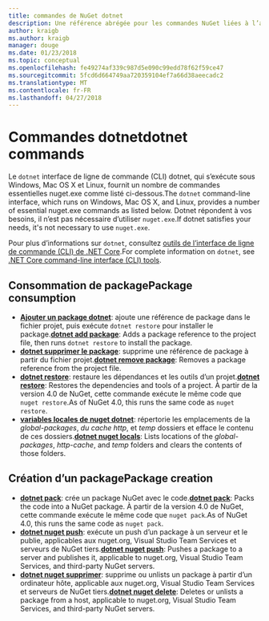```yaml
---
title: commandes de NuGet dotnet
description: Une référence abrégée pour les commandes NuGet liées à l’aide de l’interface de ligne de commande dotnet.
author: kraigb
ms.author: kraigb
manager: douge
ms.date: 01/23/2018
ms.topic: conceptual
ms.openlocfilehash: fe49274af339c987d5e090c99edd78f62f59ce47
ms.sourcegitcommit: 5fcd6d664749aa720359104ef7a66d38aeecadc2
ms.translationtype: MT
ms.contentlocale: fr-FR
ms.lasthandoff: 04/27/2018
---
```

# <a name="dotnet-commands"></a><span data-ttu-id="e531f-103">Commandes dotnet</span><span class="sxs-lookup"><span data-stu-id="e531f-103">dotnet commands</span></span>

<span data-ttu-id="e531f-104">Le `dotnet` interface de ligne de commande (CLI) dotnet, qui s’exécute sous Windows, Mac OS X et Linux, fournit un nombre de commandes essentielles nuget.exe comme listé ci-dessous.</span><span class="sxs-lookup"><span data-stu-id="e531f-104">The `dotnet` command-line interface, which runs on Windows, Mac OS X, and Linux, provides a number of essential nuget.exe commands as listed below.</span></span> <span data-ttu-id="e531f-105">Dotnet répondent à vos besoins, il n’est pas nécessaire d’utiliser `nuget.exe`.</span><span class="sxs-lookup"><span data-stu-id="e531f-105">If dotnet satisfies your needs, it's not necessary to use `nuget.exe`.</span></span>

<span data-ttu-id="e531f-106">Pour plus d’informations sur `dotnet`, consultez [outils de l’interface de ligne de commande (CLI) de .NET Core](/dotnet/core/tools/?tabs=netcore2x).</span><span class="sxs-lookup"><span data-stu-id="e531f-106">For complete information on `dotnet`, see [.NET Core command-line interface (CLI) tools](/dotnet/core/tools/?tabs=netcore2x).</span></span>

## <a name="package-consumption"></a><span data-ttu-id="e531f-107">Consommation de package</span><span class="sxs-lookup"><span data-stu-id="e531f-107">Package consumption</span></span>

- <span data-ttu-id="e531f-108">[**Ajouter un package dotnet**](/dotnet/core/tools/dotnet-add-package): ajoute une référence de package dans le fichier projet, puis exécute `dotnet restore` pour installer le package.</span><span class="sxs-lookup"><span data-stu-id="e531f-108">[**dotnet add package**](/dotnet/core/tools/dotnet-add-package): Adds a package reference to the project file, then runs `dotnet restore` to install the package.</span></span>
- <span data-ttu-id="e531f-109">[**dotnet supprimer le package**](/dotnet/core/tools/dotnet-remove-package): supprime une référence de package à partir du fichier projet.</span><span class="sxs-lookup"><span data-stu-id="e531f-109">[**dotnet remove package**](/dotnet/core/tools/dotnet-remove-package): Removes a package reference from the project file.</span></span>
- <span data-ttu-id="e531f-110">[**dotnet restore**](/dotnet/core/tools/dotnet-restore?tabs=netcore2x): restaure les dépendances et les outils d’un projet.</span><span class="sxs-lookup"><span data-stu-id="e531f-110">[**dotnet restore**](/dotnet/core/tools/dotnet-restore?tabs=netcore2x): Restores the dependencies and tools of a project.</span></span> <span data-ttu-id="e531f-111">À partir de la version 4.0 de NuGet, cette commande exécute le même code que `nuget restore`.</span><span class="sxs-lookup"><span data-stu-id="e531f-111">As of NuGet 4.0, this runs the same code as `nuget restore`.</span></span>
- <span data-ttu-id="e531f-112">[**variables locales de nuget dotnet**](/dotnet/core/tools/dotnet-nuget-locals): répertorie les emplacements de la *global-packages*, *du cache http*, et *temp* dossiers et efface le contenu de ces dossiers.</span><span class="sxs-lookup"><span data-stu-id="e531f-112">[**dotnet nuget locals**](/dotnet/core/tools/dotnet-nuget-locals): Lists locations of the *global-packages*, *http-cache*, and *temp* folders and clears the contents of those folders.</span></span>

## <a name="package-creation"></a><span data-ttu-id="e531f-113">Création d’un package</span><span class="sxs-lookup"><span data-stu-id="e531f-113">Package creation</span></span>

- <span data-ttu-id="e531f-114">[**dotnet pack**](/dotnet/core/tools/dotnet-pack?tabs=netcore2x): crée un package NuGet avec le code.</span><span class="sxs-lookup"><span data-stu-id="e531f-114">[**dotnet pack**](/dotnet/core/tools/dotnet-pack?tabs=netcore2x): Packs the code into a NuGet package.</span></span> <span data-ttu-id="e531f-115">À partir de la version 4.0 de NuGet, cette commande exécute le même code que `nuget pack`.</span><span class="sxs-lookup"><span data-stu-id="e531f-115">As of NuGet 4.0, this runs the same code as `nuget pack`.</span></span>
- <span data-ttu-id="e531f-116">[**dotnet nuget push**](/dotnet/core/tools/dotnet-nuget-push): exécute un push d’un package à un serveur et le publie, applicables aux nuget.org, Visual Studio Team Services et serveurs de NuGet tiers.</span><span class="sxs-lookup"><span data-stu-id="e531f-116">[**dotnet nuget push**](/dotnet/core/tools/dotnet-nuget-push): Pushes a package to a server and publishes it, applicable to nuget.org, Visual Studio Team Services, and third-party NuGet servers.</span></span>
- <span data-ttu-id="e531f-117">[**dotnet nuget supprimer**](/dotnet/core/tools/dotnet-nuget-delete): supprime ou unlists un package à partir d’un ordinateur hôte, applicable aux nuget.org, Visual Studio Team Services et serveurs de NuGet tiers.</span><span class="sxs-lookup"><span data-stu-id="e531f-117">[**dotnet nuget delete**](/dotnet/core/tools/dotnet-nuget-delete): Deletes or unlists a package from a host, applicable to nuget.org, Visual Studio Team Services, and third-party NuGet servers.</span></span>
